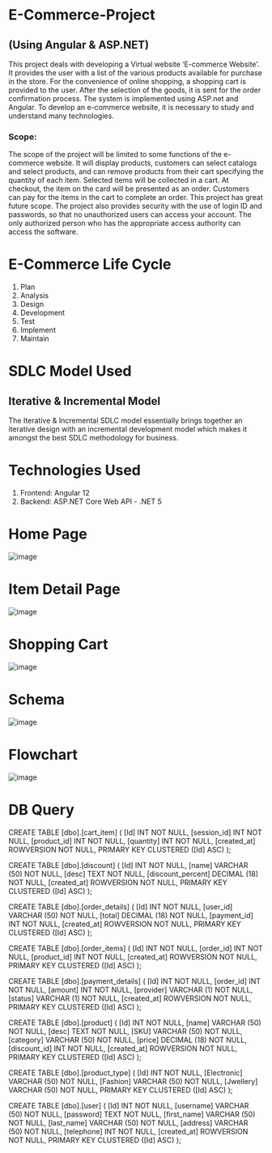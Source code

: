 # E-Commerce-Project

## (Using Angular &amp; ASP.NET)

This project deals with developing a Virtual website ‘E-commerce Website’. It provides the user with a list of the various products available for purchase in the store. For the convenience of online shopping, a shopping cart is provided to the user. After the selection of the goods, it is sent for the order confirmation process. The system is implemented using ASP.net and Angular. To develop an e-commerce website, it is necessary to study and understand many technologies.

### Scope:

The scope of the project will be limited to some functions of the e-commerce website. It will display products, customers can select catalogs and select products, and can remove products from their cart specifying the quantity of each item. Selected items will be collected in a cart. At checkout, the item on the card will be presented as an order. Customers can pay for the items in the cart to complete an order. This project has great future scope. The project also provides security with the use of login ID and passwords, so that no unauthorized users can access your account. The only authorized person who has the appropriate access authority can access the software.

# E-Commerce Life Cycle

1. Plan
2. Analysis
3. Design
4. Development
5. Test
6. Implement
7. Maintain

# SDLC Model Used

## Iterative & Incremental Model

The Iterative & Incremental SDLC model essentially brings together an iterative design with an incremental development model which makes it amongst the best SDLC methodology for business.

# Technologies Used

1. Frontend: Angular 12
2. Backend: ASP.NET Core Web API - .NET 5

# Home Page
![image](https://user-images.githubusercontent.com/31335553/160286240-b944fda1-3d8b-4be8-8f50-f8cd66f365f4.png)

# Item Detail Page
![image](https://user-images.githubusercontent.com/31335553/160286298-a69f1ba7-10ff-4690-a7ee-2b1fc2d64cf6.png)

# Shopping Cart
![image](https://user-images.githubusercontent.com/31335553/160286348-bfe1381c-a043-4f56-99ab-3054ad356700.png)

# Schema
![image](https://user-images.githubusercontent.com/31335553/160286581-e8b41476-cb40-4d3e-86f8-cb123132ed88.png)

# Flowchart
![image](https://user-images.githubusercontent.com/31335553/160286620-e86881e3-6503-4c36-994a-31f450dd7efd.png)

# DB Query

CREATE TABLE [dbo].[cart_item] (
[Id] INT NOT NULL,
[session_id] INT NOT NULL,
[product_id] INT NOT NULL,
[quantity] INT NOT NULL,
[created_at] ROWVERSION NOT NULL,
PRIMARY KEY CLUSTERED ([Id] ASC)
);


CREATE TABLE [dbo].[discount] (
[Id] INT NOT NULL,
[name] VARCHAR (50) NOT NULL,
[desc] TEXT NOT NULL,
[discount_percent] DECIMAL (18) NOT NULL,
[created_at] ROWVERSION NOT NULL,
PRIMARY KEY CLUSTERED ([Id] ASC)
);


CREATE TABLE [dbo].[order_details] (
[Id] INT NOT NULL,
[user_id] VARCHAR (50) NOT NULL,
[total] DECIMAL (18) NOT NULL,
[payment_id] INT NOT NULL,
[created_at] ROWVERSION NOT NULL,
PRIMARY KEY CLUSTERED ([Id] ASC)
);


CREATE TABLE [dbo].[order_items] (
[Id] INT NOT NULL,
[order_id] INT NOT NULL,
[product_id] INT NOT NULL,
[created_at] ROWVERSION NOT NULL,
PRIMARY KEY CLUSTERED ([Id] ASC)
);


CREATE TABLE [dbo].[payment_details] (
[Id] INT NOT NULL,
[order_id] INT NOT NULL,
[amount] INT NOT NULL,
[provider] VARCHAR (1) NOT NULL,
[status] VARCHAR (1) NOT NULL,
[created_at] ROWVERSION NOT NULL,
PRIMARY KEY CLUSTERED ([Id] ASC)
);


CREATE TABLE [dbo].[product] (
[Id] INT NOT NULL,
[name] VARCHAR (50) NOT NULL,
[desc] TEXT NOT NULL,
[SKU] VARCHAR (50) NOT NULL,
[category] VARCHAR (50) NOT NULL,
[price] DECIMAL (18) NOT NULL,
[discount_id] INT NOT NULL,
[created_at] ROWVERSION NOT NULL,
PRIMARY KEY CLUSTERED ([Id] ASC)
);


CREATE TABLE [dbo].[product_type] (
[Id] INT NOT NULL,
[Electronic] VARCHAR (50) NOT NULL,
[Fashion] VARCHAR (50) NOT NULL,
[Jwellery] VARCHAR (50) NOT NULL,
PRIMARY KEY CLUSTERED ([Id] ASC)
);


CREATE TABLE [dbo].[user] (
[Id] INT NOT NULL,
[username] VARCHAR (50) NOT NULL,
[password] TEXT NOT NULL,
[first_name] VARCHAR (50) NOT NULL,
[last_name] VARCHAR (50) NOT NULL,
[address] VARCHAR (50) NOT NULL,
[telephone] INT NOT NULL,
[created_at] ROWVERSION NOT NULL,
PRIMARY KEY CLUSTERED ([Id] ASC)
);





